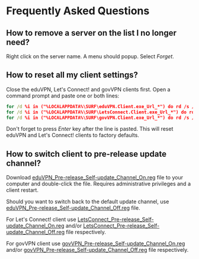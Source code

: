# Frequently Asked Questions

## How to remove a server on the list I no longer need?
Right click on the server name. A menu should popup. Select _Forget_.

## How to reset all my client settings?
Close the eduVPN, Let's Connect! and govVPN clients first. Open a command prompt and paste one or both lines:

```cmd
for /d %i in ("%LOCALAPPDATA%\SURF\eduVPN.Client.exe_Url_*") do rd /s /q "%i"
for /d %i in ("%LOCALAPPDATA%\SURF\LetsConnect.Client.exe_Url_*") do rd /s /q "%i"
for /d %i in ("%LOCALAPPDATA%\SURF\govVPN.Client.exe_Url_*") do rd /s /q "%i"
```

Don't forget to press _Enter_ key after the line is pasted. This will reset eduVPN and Let's Connect! clients to factory defaults.

## How to switch client to pre-release update channel?

Download [eduVPN_Pre-release_Self-update_Channel_On.reg](Customization/eduVPN_Pre-release_Self-update_Channel_On.reg) file to your computer and double-click the file. Requires administrative privileges and a client restart.

Should you want to switch back to the default update channel, use [eduVPN_Pre-release_Self-update_Channel_Off.reg](Customization/eduVPN_Pre-release_Self-update_Channel_Off.reg) file.

For Let's Connect! client use [LetsConnect_Pre-release_Self-update_Channel_On.reg](Customization/LetsConnect_Pre-release_Self-update_Channel_On.reg) and/or [LetsConnect_Pre-release_Self-update_Channel_Off.reg](Customization/LetsConnect_Pre-release_Self-update_Channel_Off.reg) file respectively.

For govVPN client use [govVPN_Pre-release_Self-update_Channel_On.reg](Customization/govVPN_Pre-release_Self-update_Channel_On.reg) and/or [govVPN_Pre-release_Self-update_Channel_Off.reg](Customization/govVPN_Pre-release_Self-update_Channel_Off.reg) file respectively.
